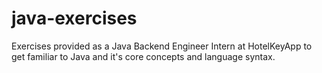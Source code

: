 # java-exercises
Exercises provided as a Java Backend Engineer Intern at HotelKeyApp to get familiar to Java and it's core concepts and language syntax.
